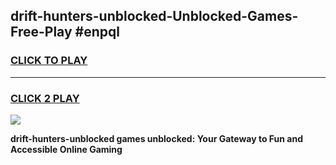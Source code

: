 
## drift-hunters-unblocked-Unblocked-Games-Free-Play #enpql
<h3>
<a href="https://us.freeplayer.one?title=drift-hunters-unblocked&ref=9M">CLICK TO PLAY</a></h3>
<hr>

<h3>
<a href="https://us.freeplayer.one?title=drift-hunters-unblocked&ref=9M">CLICK 2 PLAY</a>
  
</h3>

<a href="https://us.freeplayer.one?title=drift-hunters-unblocked&ref=9M"><img src="https://clearcache.store/games.png"></a>


**drift-hunters-unblocked games unblocked: Your Gateway to Fun and Accessible Online Gaming**

